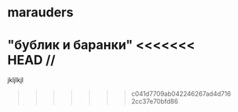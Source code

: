 # marauders

"бублик и баранки"
<<<<<<< HEAD
//
=======
jkljlkjl
>>>>>>> c041d7709ab042246267ad4d7162cc37e70bfd86
